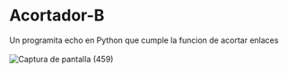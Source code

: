 # Acortador-B
Un programita echo en Python que cumple la funcion de acortar enlaces<br><br>
![Captura de pantalla (459)](https://user-images.githubusercontent.com/79738875/109403067-59efdd00-7918-11eb-9a22-d5149c139e4c.png)
